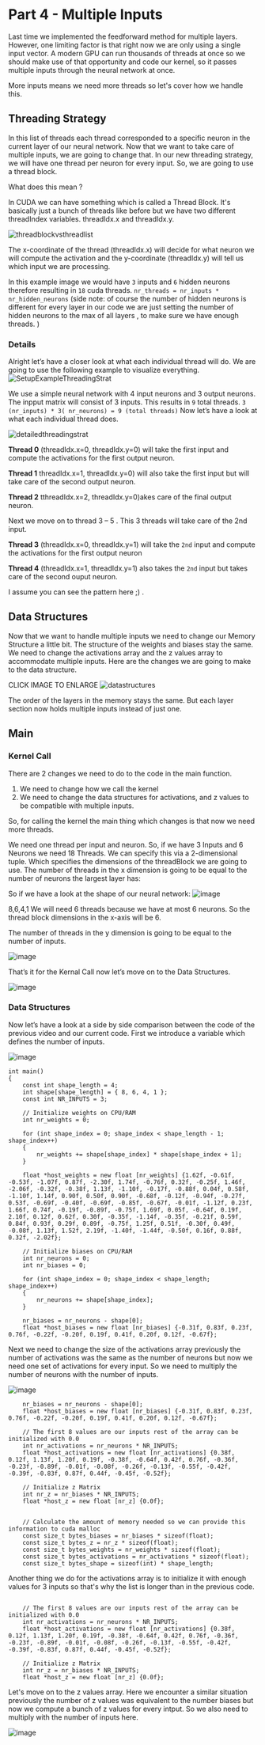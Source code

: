 # Part 4 - Multiple Inputs
Last time we implemented the feedforward method for multiple layers. However, one limiting factor is that right now we are only using a single input vector. A modern GPU can run thousands of threads at once so we should make use of that opportunity and code our kernel, so it passes multiple inputs through the neural network at once. 

More inputs means we need more threads so let's cover how we handle this.

## Threading Strategy


In this list of threads each thread corresponded to a specific neuron in the current layer of our neural network. 
Now that we want to take care of multiple inputs, we are going to change that. In our new threading strategy, we will have one thread per neuron for every input. So, we are going to use a thread block. 

What does this mean ? 

In CUDA we can have something which is called a Thread Block. It's basically just a bunch of threads like before but we have two different threadIndex variables. threadIdx.x and threadIdx.y.

![threadblockvsthreadlist](https://github.com/ThoenigAdrian/NeuralNetworksCudaTutorial/assets/16619270/9ac95e3c-a2c7-4bef-b75a-4b77008ac4a2)

The x-coordinate of the thread (threadIdx.x) will decide for what neuron we will compute the activation and the y-coordinate (threadIdx.y) will tell us which input we are processing.

In this example image we would have `3` inputs and `6` hidden neurons therefore resulting in `18` cuda threads. 
`nr_threads = nr_inputs * nr_hidden_neurons` (side note: of course the number of hidden neurons is different for every layer in our code we are just setting the number of hidden neurons to the max of all layers , to make sure we have enough threads. )

### Details

Alright let’s have a closer look at what each individual thread will do. We are going to use the following example to visualize everything. ![SetupExampleThreadingStrat](https://github.com/ThoenigAdrian/NeuralNetworksCudaTutorial/assets/16619270/d19894a6-10e8-4d47-9840-980df95713e9)

We use a simple neural network with 4 input neurons and 3 output neurons. The inpput matrix will consist of 3 inputs. This results in  `9` total threads. `3 (nr_inputs) * 3( nr_neurons) = 9 (total threads)`   Now let’s have a look at what each individual thread does.

![detailedthreadingstrat](https://github.com/ThoenigAdrian/NeuralNetworksCudaTutorial/assets/16619270/63d2a027-c9ca-4de3-8967-59ed3ac1e10b)

**Thread 0** (threadIdx.x=0, threadIdx.y=0) will take the first input and compute the activations for the first output neuron. 

**Thread 1** threadIdx.x=1, threadIdx.y=0) will also take the first input but will take care of the second output neuron. 

**Thread 2** tthreadIdx.x=2, threadIdx.y=0)akes care of the final output neuron.

Next we move on to thread 3 – 5 . This 3 threads will take care of the 2nd input. 

**Thread 3** (threadIdx.x=0, threadIdx.y=1) will take the `2nd` input and compute the activations for the first output neuron

**Thread 4** (threadIdx.x=1, threadIdx.y=1) also takes the `2nd` input but takes care of the second ouput neuron.

I assume you can see the pattern here ;) . 

## Data Structures


Now that we want to handle multiple inputs we need to change our Memory Structure a little bit.
The structure of the weights and biases stay the same. We need to change the activations array and the z values array to accommodate multiple inputs.
Here are the changes we are going to make to the data structure.

CLICK IMAGE TO ENLARGE
![datastructures](https://github.com/ThoenigAdrian/NeuralNetworksCudaTutorial/assets/16619270/1b9235ad-5cba-4dca-a081-755a0928e056)



The order of the layers in the memory stays the same. But each layer section now holds multiple inputs instead of just one. 

## Main

### Kernel Call
There are 2 changes we need to do to the code in the main function. 
1.	We need to change how we call the kernel
2.	We need to change the data structures for activations, and z values to be compatible with multiple inputs.

So, for calling the kernel the main thing which changes is that now we need more threads.

We need one thread per input and neuron. So, if we have 3 Inputs and 6 Neurons we need 18 Threads. We can specify this via a 2-dimensional tuple. Which specifies the dimensions of the threadBlock we are going to use.
The number of threads in the x dimension is going to be equal to the number of neurons the largest layer has:

So if we have a look at the shape of our neural network:
![image](https://github.com/ThoenigAdrian/NeuralNetworksCudaTutorial/assets/16619270/29a9d90a-db66-4527-b382-cb3c584edc9f)

8,6,4,1
We will need 6 threads because we have at most 6 neurons. 
So the thread block dimensions in the x-axis will be 6.

The number of threads in the y dimension is going to be equal to the number of inputs.

![image](https://github.com/ThoenigAdrian/NeuralNetworksCudaTutorial/assets/16619270/d24eac79-e749-48e2-8fd7-5275915dc564)

That’s it for the Kernal Call now let’s move on to the Data Structures.

![image](https://github.com/ThoenigAdrian/NeuralNetworksCudaTutorial/assets/16619270/f5a9619a-8aad-4488-8adc-78251b363343)


### Data Structures

Now let’s have a look at a side by side comparison between the	code of the previous video and our current code. First we introduce a variable which defines the number of inputs. 

![image](https://github.com/ThoenigAdrian/NeuralNetworksCudaTutorial/assets/16619270/ee814de5-835e-43eb-a3be-e4332711c3a3)

```
int main()
{
	const int shape_length = 4;
	int shape[shape_length] = { 8, 6, 4, 1 };
	const int NR_INPUTS = 3;

	// Initialize weights on CPU/RAM
	int nr_weights = 0;

	for (int shape_index = 0; shape_index < shape_length - 1; shape_index++)
	{
		nr_weights += shape[shape_index] * shape[shape_index + 1];
	}

	float *host_weights = new float [nr_weights] {1.62f, -0.61f, -0.53f, -1.07f, 0.87f, -2.30f, 1.74f, -0.76f, 0.32f, -0.25f, 1.46f, -2.06f, -0.32f, -0.38f, 1.13f, -1.10f, -0.17f, -0.88f, 0.04f, 0.58f, -1.10f, 1.14f, 0.90f, 0.50f, 0.90f, -0.68f, -0.12f, -0.94f, -0.27f, 0.53f, -0.69f, -0.40f, -0.69f, -0.85f, -0.67f, -0.01f, -1.12f, 0.23f, 1.66f, 0.74f, -0.19f, -0.89f, -0.75f, 1.69f, 0.05f, -0.64f, 0.19f, 2.10f, 0.12f, 0.62f, 0.30f, -0.35f, -1.14f, -0.35f, -0.21f, 0.59f, 0.84f, 0.93f, 0.29f, 0.89f, -0.75f, 1.25f, 0.51f, -0.30f, 0.49f, -0.08f, 1.13f, 1.52f, 2.19f, -1.40f, -1.44f, -0.50f, 0.16f, 0.88f, 0.32f, -2.02f};

	// Initialize biases on CPU/RAM
	int nr_neurons = 0;
	int nr_biases = 0;

	for (int shape_index = 0; shape_index < shape_length; shape_index++)
	{
		nr_neurons += shape[shape_index];
	}

	nr_biases = nr_neurons - shape[0];
	float *host_biases = new float [nr_biases] {-0.31f, 0.83f, 0.23f, 0.76f, -0.22f, -0.20f, 0.19f, 0.41f, 0.20f, 0.12f, -0.67f};
```

Next we need to change the size of the activations array previously the number of activations was the same as the number of neurons but now we need one set of activations for every input. So we need to multiply the number of neurons with the number of inputs.

![image](https://github.com/ThoenigAdrian/NeuralNetworksCudaTutorial/assets/16619270/e7821191-2ff5-4661-b040-69c4268f4f25)
```
	nr_biases = nr_neurons - shape[0];
	float *host_biases = new float [nr_biases] {-0.31f, 0.83f, 0.23f, 0.76f, -0.22f, -0.20f, 0.19f, 0.41f, 0.20f, 0.12f, -0.67f};
	
	// The first 8 values are our inputs rest of the array can be initialized with 0.0
	int nr_activations = nr_neurons * NR_INPUTS;
	float *host_activations = new float [nr_activations] {0.38f, 0.12f, 1.13f, 1.20f, 0.19f, -0.38f, -0.64f, 0.42f, 0.76f, -0.36f, -0.23f, -0.89f, -0.01f, -0.08f, -0.26f, -0.13f, -0.55f, -0.42f, -0.39f, -0.83f, 0.87f, 0.44f, -0.45f, -0.52f};
	
	// Initialize z Matrix
	int nr_z = nr_biases * NR_INPUTS;
	float *host_z = new float [nr_z] {0.0f};


	// Calculate the amount of memory needed so we can provide this information to cuda malloc
	const size_t bytes_biases = nr_biases * sizeof(float);
	const size_t bytes_z = nr_z * sizeof(float);
	const size_t bytes_weights = nr_weights * sizeof(float);
	const size_t bytes_activations = nr_activations * sizeof(float);
	const size_t bytes_shape = sizeof(int) * shape_length;
```
Another thing we do for the activations array is to initialize it with enough values for 3 inputs so that's why the list is longer than in the previous code. 
```
	
	// The first 8 values are our inputs rest of the array can be initialized with 0.0
	int nr_activations = nr_neurons * NR_INPUTS;
	float *host_activations = new float [nr_activations] {0.38f, 0.12f, 1.13f, 1.20f, 0.19f, -0.38f, -0.64f, 0.42f, 0.76f, -0.36f, -0.23f, -0.89f, -0.01f, -0.08f, -0.26f, -0.13f, -0.55f, -0.42f, -0.39f, -0.83f, 0.87f, 0.44f, -0.45f, -0.52f};
	
	// Initialize z Matrix
	int nr_z = nr_biases * NR_INPUTS;
	float *host_z = new float [nr_z] {0.0f};
```

Let's move on to the z values array. Here we encounter a similar situation previously the number of z values was equivalent to the number biases but now we compute a bunch of z values for every intput. So we also need to multiply with the number of inputs here.

![image](https://github.com/ThoenigAdrian/NeuralNetworksCudaTutorial/assets/16619270/6caf19d0-2b7c-45b0-a0d3-18fede1dcf78)

